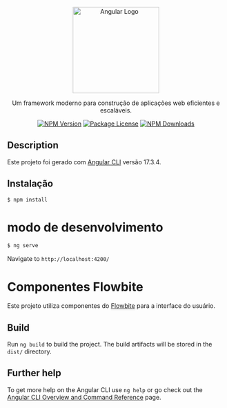 <p align="center">
  <a href="https://angular.io/" target="blank"><img src="https://angular.io/assets/images/logos/angular/angular.svg" width="200" alt="Angular Logo" /></a>
</p>

<p align="center">Um framework moderno para construção de aplicações web eficientes e escaláveis.</p>

<p align="center">
  <a href="https://www.npmjs.com/package/@angular/core" target="_blank"><img src="https://img.shields.io/npm/v/@angular/core.svg" alt="NPM Version" /></a>
  <a href="https://www.npmjs.com/package/@angular/core" target="_blank"><img src="https://img.shields.io/npm/l/@angular/core" alt="Package License" /></a>
  <a href="https://www.npmjs.com/package/@angular/core" target="_blank"><img src="https://img.shields.io/npm/dm/@angular/common.svg" alt="NPM Downloads" /></a>
</p>

## Description

Este projeto foi gerado com [Angular CLI](https://github.com/angular/angular-cli) versão 17.3.4.

## Instalação

```bash
$ npm install
```

# modo de desenvolvimento
```bash
$ ng serve
```
Navigate to `http://localhost:4200/`

# Componentes Flowbite

Este projeto utiliza componentes do [Flowbite](https://flowbite.com/#components) para a interface do usuário.

## Build

Run `ng build` to build the project. The build artifacts will be stored in the `dist/` directory.

## Further help

To get more help on the Angular CLI use `ng help` or go check out the [Angular CLI Overview and Command Reference](https://angular.io/cli) page.
